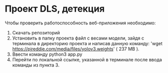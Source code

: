 # Проект DLS, детекция
Чтобы проверить работоспособность веб-приложения необходимо:
1. Скачать репозиторий
2. Установить в папку проекта файл с весами модели, зайдя с терминала в директорию проекта и написав данную команду:
'wget https://pjreddie.com/media/files/yolov3.weights' ( 237 MB ).
3. Ввести команду python3 app.py
4. Перейти по локальной ссылке, указанной в терминале после ввода команды из пункта 3.
